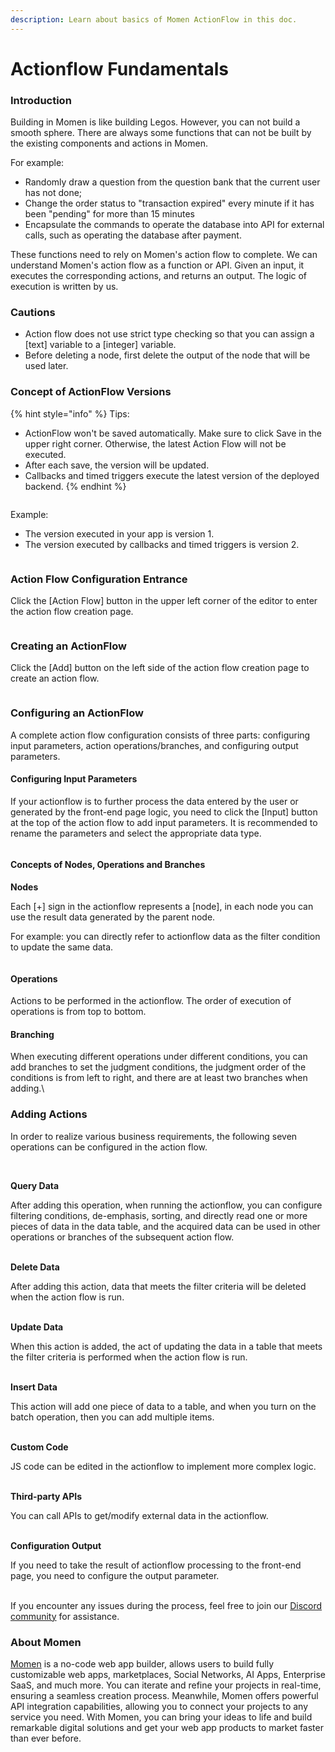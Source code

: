 ```yaml
---
description: Learn about basics of Momen ActionFlow in this doc.
---
```


# Actionflow Fundamentals

### Introduction

Building in Momen is like building Legos. However, you can not build a smooth sphere. There are always some functions that can not be built by the existing components and actions in Momen.

For example:

* Randomly draw a question from the question bank that the current user has not done;
* Change the order status to "transaction expired" every minute if it has been "pending" for more than 15 minutes
* Encapsulate the commands to operate the database into API for external calls, such as operating the database after payment.

These functions need to rely on Momen's action flow to complete. We can understand Momen's action flow as a function or API. Given an input, it executes the corresponding actions, and returns an output. The logic of execution is written by us.

### Cautions

* Action flow does not use strict type checking so that you can assign a \[text] variable to a \[integer] variable.
* Before deleting a node, first delete the output of the node that will be used later.

### Concept of ActionFlow Versions

{% hint style="info" %}
Tips:

* ActionFlow won't be saved automatically. Make sure to click Save in the upper right corner. Otherwise, the latest Action Flow will not be executed.
* After each save, the version will be updated.
* Callbacks and timed triggers execute the latest version of the deployed backend.
{% endhint %}

<figure><img src="../../.gitbook/assets/20240223-170813.jpeg" alt=""><figcaption></figcaption></figure>

Example:

* The version executed in your app is version 1.
* The version executed by callbacks and timed triggers is version 2.

<figure><img src="../../.gitbook/assets/20240223-170743.jpeg" alt=""><figcaption></figcaption></figure>

### Action Flow Configuration Entrance

Click the \[Action Flow] button in the upper left corner of the editor to enter the action flow creation page.

<figure><img src="../../.gitbook/assets/20240223-171333.png" alt=""><figcaption></figcaption></figure>

### Creating an ActionFlow

Click the \[Add] button on the left side of the action flow creation page to create an action flow.

<figure><img src="../../.gitbook/assets/20240223-171338.png" alt=""><figcaption></figcaption></figure>

### Configuring an ActionFlow

A complete action flow configuration consists of three parts: configuring input parameters, action operations/branches, and configuring output parameters.

#### Configuring Input Parameters

If your actionflow is to further process the data entered by the user or generated by the front-end page logic, you need to click the \[Input] button at the top of the action flow to add input parameters. It is recommended to rename the parameters and select the appropriate data type.&#x20;

<figure><img src="../../.gitbook/assets/20240223-172158.png" alt=""><figcaption></figcaption></figure>

#### Concepts of Nodes, Operations and Branches

**Nodes**

Each \[+] sign in the actionflow represents a \[node], in each node you can use the result data generated by the parent node.

For example: you can directly refer to actionflow data as the filter condition to update the same data.&#x20;

<figure><img src="../../.gitbook/assets/20240223-172259.jpeg" alt=""><figcaption></figcaption></figure>

#### Operations

Actions to be performed in the actionflow. The order of execution of operations is from top to bottom.

#### Branching

When executing different operations under different conditions, you can add branches to set the judgment conditions, the judgment order of the conditions is from left to right, and there are at least two branches when adding.\


### Adding Actions

In order to realize various business requirements, the following seven operations can be configured in the action flow.

<figure><img src="../../.gitbook/assets/20240223-172340.png" alt=""><figcaption></figcaption></figure>

\
**Query Data**

After adding this operation, when running the actionflow, you can configure filtering conditions, de-emphasis, sorting, and directly read one or more pieces of data in the data table, and the acquired data can be used in other operations or branches of the subsequent action flow.

\
**Delete Data**

After adding this action,  data that meets the filter criteria will be deleted when the action flow is run.

\
**Update Data**

When this action is added, the act of updating the data in a table that meets the filter criteria is performed when the action flow is run.

\
**Insert Data**

This action will add one piece of data to a table, and when you turn on the batch operation, then you can add multiple items.&#x20;

\
**Custom Code**

JS code can be edited in the actionflow to implement more complex logic.

\
**Third-party APIs**

You can call APIs to get/modify external data in the actionflow.

\
**Configuration Output**

If you need to take the result of actionflow processing to the front-end page, you need to configure the output parameter.

\
If you encounter any issues during the process, feel free to join our [Discord community](https://discord.com/invite/UCyhySSXfz) for assistance.

### About Momen

[Momen](https://momen.app/?channel=blog-about) is a no-code web app builder, allows users to build fully customizable web apps, marketplaces, Social Networks, AI Apps, Enterprise SaaS, and much more. You can iterate and refine your projects in real-time, ensuring a seamless creation process. Meanwhile, Momen offers powerful API integration capabilities, allowing you to connect your projects to any service you need. With Momen, you can bring your ideas to life and build remarkable digital solutions and get your web app products to market faster than ever before.
